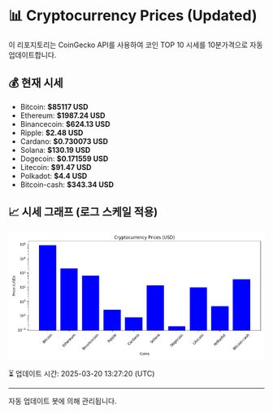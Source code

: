 
# 📊 Cryptocurrency Prices (Updated)

이 리포지토리는 CoinGecko API를 사용하여 코인 TOP 10 시세를 10분가격으로 자동 업데이트합니다.

## 💰 현재 시세
- Bitcoin: **$85117 USD**
- Ethereum: **$1987.24 USD**
- Binancecoin: **$624.13 USD**
- Ripple: **$2.48 USD**
- Cardano: **$0.730073 USD**
- Solana: **$130.19 USD**
- Dogecoin: **$0.171559 USD**
- Litecoin: **$91.47 USD**
- Polkadot: **$4.4 USD**
- Bitcoin-cash: **$343.34 USD**

## 📈 시세 그래프 (로그 스케일 적용)
![Crypto Prices](crypto_prices.png)

⏳ 업데이트 시간: 2025-03-20 13:27:20 (UTC)

---
자동 업데이트 봇에 의해 관리됩니다.
